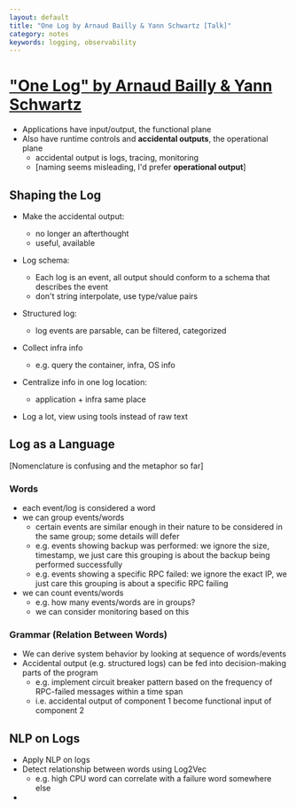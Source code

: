 ```yaml
---
layout: default
title: "One Log by Arnaud Bailly & Yann Schwartz [Talk]"
category: notes
keywords: logging, observability
---
```


# ["One Log" by Arnaud Bailly & Yann Schwartz](https://www.youtube.com/watch?v=zKtCsODXjbw)

- Applications have input/output, the functional plane
- Also have runtime controls and **accidental outputs**, the operational plane
  - accidental output is logs, tracing, monitoring
  - [naming seems misleading, I'd prefer **operational output**]

## Shaping the Log
- Make the accidental output:
  - no longer an afterthought
  - useful, available

- Log schema:
  - Each log is an event, all output should conform to a schema that describes the event
  - don't string interpolate, use type/value pairs

- Structured log:
  - log events are parsable, can be filtered, categorized

- Collect infra info
  - e.g. query the container, infra, OS info
  
- Centralize info in one log location:
  - application + infra same place

- Log a lot, view using tools instead of raw text
  
## Log as a Language
[Nomenclature is confusing and the metaphor so far]

### Words
- each event/log is considered a word
- we can group events/words
  - certain events are similar enough in their nature to be considered in the same group; some details will defer 
  - e.g. events showing backup was performed: we ignore the size, timestamp, we just care this grouping is about the backup being performed successfully 
  - e.g. events showing a specific RPC failed: we ignore the exact IP, we just care this grouping is about a specific RPC failing
- we can count events/words 
  - e.g. how many events/words are in groups?
  - we can consider monitoring based on this

### Grammar (Relation Between Words)
- We can derive system behavior by looking at sequence of words/events
- Accidental output (e.g. structured logs) can be fed into decision-making parts of the program
  - e.g. implement circuit breaker pattern based on the frequency of RPC-failed messages within a time span
  - i.e. accidental output of component 1 become functional input of component 2

## NLP on Logs
- Apply NLP on logs
- Detect relationship between words using Log2Vec
  - e.g. high CPU word can correlate with a failure word somewhere else
- 

